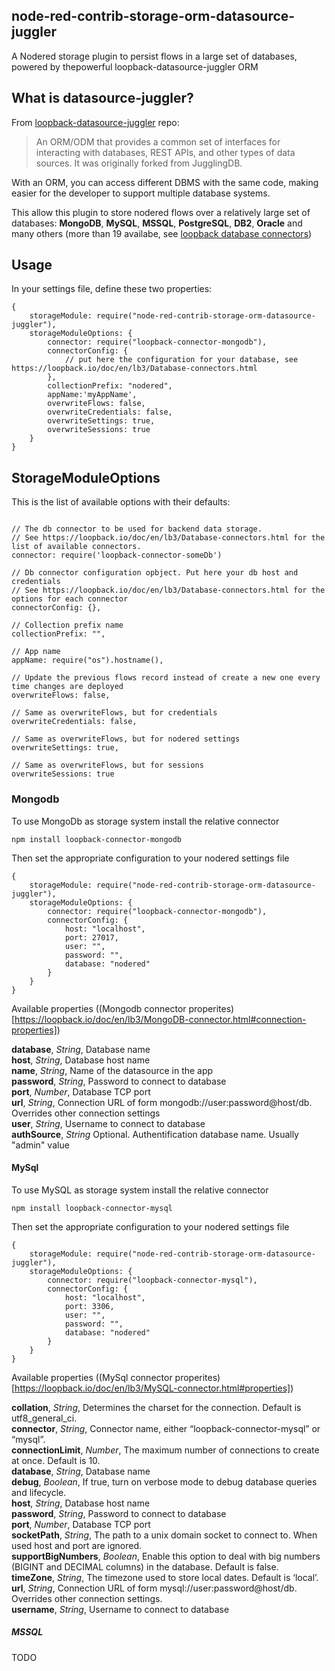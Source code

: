 ## node-red-contrib-storage-orm-datasource-juggler
A Nodered storage plugin to persist flows in a large set of databases, powered by thepowerful loopback-datasource-juggler ORM


## What is datasource-juggler?
From [loopback-datasource-juggler](https://github.com/strongloop/loopback-datasource-juggler) repo:
> An ORM/ODM that provides a common set of interfaces for interacting with databases, REST APIs, and other types of data sources. It was originally forked from JugglingDB.

With an ORM, you can access different DBMS with the same code, making easier for the developer to support multiple database systems.

This allow this plugin to store nodered flows over a relatively large set of databases: **MongoDB**, **MySQL**, **MSSQL**, **PostgreSQL**, **DB2**, **Oracle** and many others (more than 19 availabe, see [loopback database connectors](https://loopback.io/doc/en/lb3/Database-connectors.html))

## Usage
In your settings file, define these two properties:
```
{
    storageModule: require("node-red-contrib-storage-orm-datasource-juggler"),
    storageModuleOptions: {
        connector: require("loopback-connector-mongodb"),
        connectorConfig: {
            // put here the configuration for your database, see https://loopback.io/doc/en/lb3/Database-connectors.html
        },
        collectionPrefix: "nodered",
        appName:'myAppName',
        overwriteFlows: false,
        overwriteCredentials: false,
        overwriteSettings: true,
        overwriteSessions: true
    }
}
```

## StorageModuleOptions
This is the list of available options with their defaults:

```

// The db connector to be used for backend data storage.
// See https://loopback.io/doc/en/lb3/Database-connectors.html for the list of available connectors.
connector: require('loopback-connector-someDb')

// Db connector configuration opbject. Put here your db host and credentials
// See https://loopback.io/doc/en/lb3/Database-connectors.html for the options for each connector
connectorConfig: {}, 

// Collection prefix name
collectionPrefix: "",

// App name
appName: require("os").hostname(),

// Update the previous flows record instead of create a new one every time changes are deployed
overwriteFlows: false,

// Same as overwriteFlows, but for credentials
overwriteCredentials: false,

// Same as overwriteFlows, but for nodered settings
overwriteSettings: true,

// Same as overwriteFlows, but for sessions
overwriteSessions: true

```


### Mongodb
To use MongoDb as storage system install the relative connector 

```
npm install loopback-connector-mongodb
```

Then set the appropriate configuration to your nodered settings file

```
{
    storageModule: require("node-red-contrib-storage-orm-datasource-juggler"),
    storageModuleOptions: {
        connector: require("loopback-connector-mongodb"),
        connectorConfig: {
            host: "localhost",
            port: 27017,
            user: "",
            password: "",
            database: "nodered"
        }
    }
}
```

Available properties ((Mongodb connector properites)[https://loopback.io/doc/en/lb3/MongoDB-connector.html#connection-properties])

**database**, *String*, Database name   
**host**, *String*, Database host name   
**name**, *String*, Name of the datasource in the app   
**password**, *String*, Password to connect to database   
**port**, *Number*, Database TCP port   
**url**, *String*, Connection URL of form mongodb://user:password@host/db. Overrides other connection settings   
**user**, *String*, Username to connect to database   
**authSource**, *String* Optional. Authentification database name. Usually "admin" value   



#### MySql
To use MySQL as storage system install the relative connector 

```
npm install loopback-connector-mysql
```

Then set the appropriate configuration to your nodered settings file

```
{
    storageModule: require("node-red-contrib-storage-orm-datasource-juggler"),
    storageModuleOptions: {
        connector: require("loopback-connector-mysql"),
        connectorConfig: {
            host: "localhost",
            port: 3306,
            user: "",
            password: "",
            database: "nodered"
        }
    }
}

```

Available properties ((MySql connector properites)[https://loopback.io/doc/en/lb3/MySQL-connector.html#properties])

**collation**, *String*, Determines the charset for the connection. Default is utf8_general_ci.   
**connector**, *String*, Connector name, either “loopback-connector-mysql” or “mysql”.   
**connectionLimit**, *Number*, The maximum number of connections to create at once. Default is 10.   
**database**, *String*, Database name   
**debug**, *Boolean*, If true, turn on verbose mode to debug database queries and lifecycle.   
**host**, *String*, Database host name   
**password**, *String*, Password to connect to database   
**port**, *Number*, Database TCP port   
**socketPath**, *String*, The path to a unix domain socket to connect to. When used host and port are ignored.   
**supportBigNumbers**, *Boolean*, Enable this option to deal with big numbers (BIGINT and DECIMAL columns) in the database. Default is false.   
**timeZone**, *String*, The timezone used to store local dates. Default is ‘local’.   
**url**, *String*, Connection URL of form mysql://user:password@host/db. Overrides other connection settings.   
**username**, *String*, Username to connect to database   


##### MSSQL
TODO